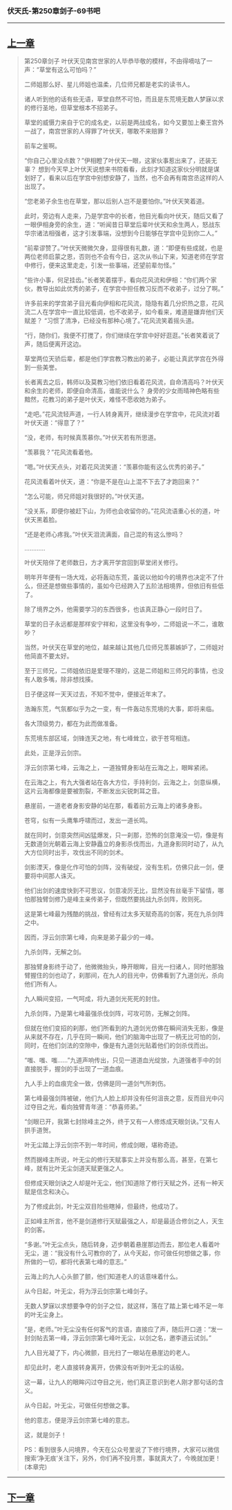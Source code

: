 ### 伏天氏-第250章剑子-69书吧

--------
[上一章](./1cada370a9e26c9f8b351c0f4ecbd59e.md)
--------


>
>
>
>第250章剑子
>叶伏天见南宫世家的人毕恭毕敬的模样，不由得嘀咕了一声：“草堂有这么可怕吗？”
>
>二师姐那么好、星儿师姐也温柔，几位师兄都是老实的读书人。
>
>诸人听到他的话有些无语，草堂自然不可怕，而且是东荒境无数人梦寐以求的修行圣地，但草堂根本不招弟子。
>
>草堂的威慑力来自于它的成名史，以前是两战成名，如今又要加上秦王宫外一战了，南宫世家的人得罪了叶伏天，哪敢不来赔罪？
>
>前车之鉴啊。
>
>“你自己心里没点数？”伊相瞪了叶伏天一眼，这家伙事惹出来了，还装无辜？
>想到今天早上叶伏天说想来书院看看，此刻才知道这家伙分明就是谋划好了，看来以后在学宫中别想安静了，当然，也不会再有南宫丞这样的人出现了。
>
>“您老弟子余生也在草堂，那以后别人岂不是要怕你。”叶伏天笑着道。
>
>此时，旁边有人走来，乃是学宫中的长者，他目光看向叶伏天，随后又看了一眼伊相身旁的余生，道：“听闻昔日草堂后辈叶伏天和余生两人，怒战东华宗诸法相强者，这才引发事端，没想到今日能够在学宫中见到你二人。”
>
>“前辈谬赞了。”叶伏天微微欠身，显得很有礼数，道：“即便有些成就，也是两位老师启蒙之恩，否则也不会有今日，这次从书山下来，知道老师在学宫中修行，便来这里走走，引发一些事端，还望前辈勿怪。”
>
>“些许小事，何足挂齿。”长者笑着摆手，看向花风流和伊相：“你们两个家伙，教导出如此优秀的弟子，在学宫中担任教习反而不收弟子，过分了啊。”
>
>许多前来的学宫弟子目光看向伊相和花风流，隐隐有着几分炽热之意，花风流二人在学宫中一直比较低调，也不收弟子，如今看来，难道是嫌弃他们天赋差？
>“习惯了清净，已经没有那种心境了。”花风流笑着摇头道。
>
>“行，随你们，我便不打搅了，你们继续在学宫中好好逛逛。”长者笑着说了声，随后便离开这边。
>
>草堂两位天骄后辈，都是他们学宫教习教出的弟子，必能让真武学宫在外得到一些美誉。
>
>长者离去之后，韩师以及莫教习他们依旧看着花风流，自命清高吗？叶伏天和余生的老师，即便自命清高，谁能说什么？
>身旁的少女雨晴神色略有些黯然，花教习的弟子是叶伏天，难怪不愿收她为弟子。
>
>“走吧。”花风流轻声道，一行人转身离开，继续漫步在学宫中，花风流对着叶伏天道：“得意了？”
>
>“没，老师，有时候真羡慕你。”叶伏天若有所思道。
>
>“羡慕我？”花风流看着他。
>
>“嗯。”叶伏天点头，对着花风流笑道：“羡慕你能有这么优秀的弟子。”
>
>花风流看着叶伏天，道：“你是不是在山上混不下去了才跑回来？”
>
>“怎么可能，师兄师姐对我很好的。”叶伏天道。
>
>“没关系，即便你被赶下山，为师也会收留你的。”花风流语重心长的道，叶伏天黑着脸。
>
>“还是老师心疼我。”叶伏天泪流满面，自己混的有这么惨吗？
>
>…………
>
>叶伏天陪伴了老师数日，方才离开学宫回到草堂闭关修行。
>
>明年开年便有一场大戏，必将轰动东荒，虽说以他如今的境界也决定不了什么，但还是想做些事情的，虽如今已经跨入了五阶法相境界，但依旧有些低了。
>
>除了境界之外，他需要学习的东西很多，也该真正静心一段时日了。
>
>草堂的日子永远都是那样安宁祥和，这里没有争吵，二师姐说一不二，谁敢吵？
>
>当然，叶伏天在草堂的地位，越来越让其他几位师兄羡慕嫉妒了，二师姐对他简直不要太好。
>
>至于三师兄，二师姐依旧是爱理不理的，这是二师姐和三师兄的事情，也没有人敢多嘴，除非想找揍。
>
>日子便这样一天天过去，不知不觉中，便接近年末了。
>
>浩瀚东荒，气氛都似乎为之一变，有一件轰动东荒境的大事，即将来临。
>
>各大顶级势力，都在为此而做准备。
>
>东荒境东部区域，剑锋连天之地，有七峰耸立，欲于苍穹相连。
>
>此处，正是浮云剑宗。
>
>浮云剑宗第七峰，云海之上，一道独臂身影站在云海之上，眼眸紧闭。
>
>在云海之上，有九大强者站在各大方位，手持利剑，云海之上，剑意纵横，这片云海都像是要被割裂，不断发出尖锐刺耳之音。
>
>悬崖前，一道老者身影安静的站在那，看着前方云海上的诸多身影。
>
>苍穹，似有一头鹰隼呼啸而过，发出一道长鸣。
>
>就在同时，剑意突然间凶猛爆发，只一刹那，恐怖的剑意淹没一切，像是有无数道剑光朝着云海上安静矗立的身影杀伐而出，九道身影同时动了，从九大方位同时出手，攻伐出不同的剑术。
>
>剑影湮天，像是化作可怕的剑阵，没有破绽，没有生机，仿佛只此一剑，便要将中间那人诛灭。
>
>他们出剑的速度快到不可思议，剑意凌厉无比，显然没有丝毫手下留情，哪怕那独臂剑修乃是峰主亲传弟子，但既然要挑战九杀剑阵，败则死。
>
>这是第七峰最为残酷的挑战，曾经有过太多天赋奇高的剑客，死在九杀剑阵之中。
>
>因而，浮云剑宗第七峰，向来是弟子最少的一峰。
>
>九杀剑阵，无解之剑。
>
>那独臂身影终于动了，他微微抬头，睁开眼眸，目光一扫诸人，同时他那独臂握住的剑也动了，刹那间，在九人的目光中，仿佛看到了九道剑光，杀向他们所有人。
>
>九人瞬间变招，一气呵成，将九道剑光死死的封住。
>
>九杀剑阵，乃是第七峰最强杀伐剑阵，可攻可防，无解之剑阵。
>
>但就在他们变招的刹那，他们所看到的九道剑光仿佛在瞬间消失无影，像是从来就不存在，几乎在同一瞬间，他们的脑海中出现了一柄无比可怕的剑，同时，在他们剑法的空隙中，像是有九道剑光贴着他们的剑杀伐而出。
>
>“嗤、嗤、嗤……”九道声响传出，只见一道道血光绽放，九道强者手中的剑直接脱手，握剑的手出现了一道血痕。
>
>九人手上的血痕完全一致，仿佛是同一道剑气所刺伤。
>
>第七峰最强剑阵被破，他们九人脸上却并没有任何沮丧之意，反而目光中闪过夺目之光，看向独臂青年道：“恭喜师弟。”
>
>“剑眼已开，我第七封除峰主之外，终于又有一人修炼成天眼剑诀。”又有人拱手道贺。
>
>叶无尘踏上浮云剑宗不到一年时间，修成剑眼，堪称奇迹。
>
>然而据峰主所说，叶无尘的修行天赋事实上并没有那么高，甚至，在第七峰，就有比叶无尘剑道天赋更强之人。
>
>但修成天眼剑诀之人却是叶无尘，他们知道除了修行天赋之外，还有一种天赋是信念和决心。
>
>为了修成此剑，叶无尘双目险些瞎掉，但最终，他成功了。
>
>正如峰主所言，他不是剑道修行天赋最强之人，却是最适合修剑之人，天生的剑客。
>
>“多谢。”叶无尘点头，随后转身，迈步朝着悬崖那边而去，那位老人看着叶无尘，道：“我没有什么可教你的了，从今天起，你可做任何想做之事，你所做的一切，都将代表第七峰的意志。”
>
>云海上的九人心头颤了颤，他们知道老人的话意味着什么。
>
>从今日起，叶无尘，将为浮云剑宗第七峰剑子。
>
>无数人梦寐以求想要争夺的剑子之位，就这样，落在了踏上第七峰不足一年的叶无尘身上。
>
>“是，老师。”叶无尘没有任何客气的言语，直接应了声，随后开口道：“发一封剑帖去第一峰，浮云剑宗第七峰叶无尘，以剑之名，邀李道云试剑。”
>
>九人目光凝了下，内心微颤，目光扫了一眼站在悬崖边的老人。
>
>却见此时，老人直接转身离开，仿佛没有听到叶无尘的话般。
>
>这一幕，让九人的眼眸闪过夺目之光，他们真正意识到老人刚才那句话的含义。
>
>从今日起，叶无尘，可做任何想做之事。
>
>他的意志，便是浮云剑宗第七峰的意志。
>
>这，就是剑子！
>
>PS：看到很多人问境界，今天在公众号里说了下修行境界，大家可以微信搜索‘净无痕’关注下，另外，你们再不投月票，事就真大了，今晚就加更！
>(本章完)
>
>

--------
[下一章](./5e950fd1bbc8ed2f81503ad3908bc863.md)
--------
